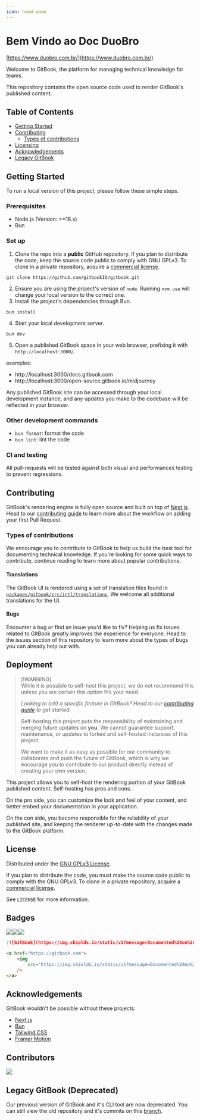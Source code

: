 ```yaml
---
icon: hand-wave
---
```


# Bem Vindo ao Doc DuoBro

[https://www.duobro.com.br/](https://www.duobro.com.br/)

Welcome to GitBook, the platform for managing technical knowledge for teams.

This repository contains the open source code used to render GitBook's published content.

## Table of Contents

* [Getting Started](./#getting-started)
* [Contributing](./#contributing)
  * [Types of contributions](./#types-of-contributions)
* [Licensing](./#license)
* [Acknowledgements](./#acknowledgements)
* [Legacy GitBook](./#legacy-gitbook-deprecated)

## Getting Started

To run a local version of this project, please follow these simple steps.

### Prerequisites

* Node.js (Version: >=18.x)
* Bun

### Set up

1. Clone the repo into a **public** GitHub repository. If you plan to distribute the code, keep the source code public to comply with GNU GPLv3. To clone in a private repository, acquire a [commercial license](https://www.gitbook.com/pricing).

```
git clone https://github.com/gitbookIO/gitbook.git
```

2. Ensure you are using the project's version of `node`. Running `nvm use` will change your local version to the correct one.
3. Install the project's dependencies through Bun.

```
bun install
```

4. Start your local development server.

```
bun dev
```

5. Open a published GitBook space in your web browser, prefixing it with `http://localhost:3000/`.

examples:

* http://localhost:3000/docs.gitbook.com
* http://localhost:3000/open-source.gitbook.io/midjourney

Any published GitBook site can be accessed through your local development instance, and any updates you make to the codebase will be reflected in your browser.

### Other development commands

* `bun format`: format the code
* `bun lint`: lint the code

### CI and testing

All pull-requests will be tested against both visual and performances testing to prevent regressions.

## Contributing

GitBook's rendering engine is fully open source and built on top of [Next.js](https://nextjs.org/). Head to our [contributing guide](https://github.com/GitbookIO/gitbook/blob/main/.github/CONTRIBUTING.md) to learn more about the workflow on adding your first Pull Request.

### Types of contributions

We encourage you to contribute to GitBook to help us build the best tool for documenting technical knowledge. If you're looking for some quick ways to contribute, continue reading to learn more about popular contributions.

#### Translations

The GitBook UI is rendered using a set of translation files found in [`packages/gitbook/src/intl/translations`](https://github.com/JonesGit4/gitbook/blob/main/packages/gitbook/src/intl/translations/README.md). We welcome all additional translations for the UI.

#### Bugs

Encounter a bug or find an issue you'd like to fix? Helping us fix issues related to GitBook greatly improves the experience for everyone. Head to the issues section of this repository to learn more about the types of bugs you can already help out with.

## Deployment

> \[!WARNING]\
> While it is possible to self-host this project, we do not recommend this unless you are certain this option fits your need.
>
> _Looking to add a specific feature in GitBook? Head to our_ [_contributing guide_](https://github.com/GitbookIO/gitbook/blob/main/.github/CONTRIBUTING.md) _to get started._
>
> Self-hosting this project puts the responsibility of maintaining and merging future updates on **you**. We cannot guarantee support, maintenance, or updates to forked and self-hosted instances of this project.
>
> We want to make it as easy as possible for our community to collaborate and push the future of GitBook, which is why we encourage you to contribute to our product directly instead of creating your own version.

This project allows you to self-host the rendering portion of your GitBook published content. Self-hosting has pros and cons.

On the pro side, you can customize the look and feel of your content, and better embed your documentation in your application.

On the con side, you become responsible for the reliability of your published site, and keeping the renderer up-to-date with the changes made to the GitBook platform.

## License

Distributed under the [GNU GPLv3 License](https://github.com/GitBookIO/gitbook/blob/main/LICENSE).

If you plan to distribute the code, you must make the source code public to comply with the GNU GPLv3. To clone in a private repository, acquire a [commercial license](https://www.gitbook.com/pricing).

See `LICENSE` for more information.

## Badges

[![](https://img.shields.io/static/v1?message=Documented%20on%20GitBook\&logo=gitbook\&logoColor=ffffff\&label=%20\&labelColor=5c5c5c\&color=3F89A1)](https://gitbook.com)[![](https://img.shields.io/static/v1?message=Documented%20on%20GitBook\&logo=gitbook\&logoColor=ffffff\&label=%20\&labelColor=5c5c5c\&color=F4E28D)](https://gitbook.com)[![](https://img.shields.io/static/v1?message=Documented%20on%20GitBook\&logo=gitbook\&logoColor=ffffff\&label=%20\&labelColor=5c5c5c\&color=FDA599)](https://gitbook.com)

```md
[![GitBook](https://img.shields.io/static/v1?message=Documented%20on%20GitBook&logo=gitbook&logoColor=ffffff&label=%20&labelColor=5c5c5c&color=3F89A1)](https://gitbook.com/)
```

```html
<a href="https://gitbook.com">
    <img
        src="https://img.shields.io/static/v1?message=Documented%20on%20GitBook&logo=gitbook&logoColor=ffffff&label=%20&labelColor=5c5c5c&color=3F89A1"
    />
</a>
```

## Acknowledgements

GitBook wouldn't be possible without these projects:

* [Next.js](https://nextjs.org/)
* [Bun](https://bun.sh/)
* [Tailwind CSS](https://tailwindcss.com/)
* [Framer Motion](https://www.npmjs.com/package/framer-motion)

## Contributors

[![](https://contrib.rocks/image?repo=gitbookIO/gitbook)](https://github.com/gitbookIO/gitbook/graphs/contributors)

## Legacy GitBook (Deprecated)

Our previous version of GitBook and it's CLI tool are now deprecated. You can still view the old repository and it's commits on this [branch](https://github.com/GitbookIO/gitbook/tree/legacy).
